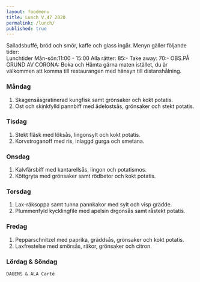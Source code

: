 ```yaml
---
layout: foodmenu
title: Lunch V.47 2020
permalink: /lunch/
published: true
---
```

Salladsbuffé, bröd och smör, kaffe och glass ingår.
Menyn gäller följande tider:  
Lunchtider  Mån-sön:11:00 - 15:00
Alla rätter: 85:- Take away: 70:-
OBS.PÅ GRUND AV CORONA: Boka och Hämta gärna maten istället, du är välkommen att komma till restaurangen med hänsyn till distanshålning.
                           

### Måndag
1. Skagensåsgratinerad kungfisk samt grönsaker och kokt potatis.
2. Ost och skinkfylld pannbiff med ädelostsås, grönsaker och stekt potatis.

### Tisdag
1. Stekt fläsk med löksås, lingonsylt och kokt potatis.
2. Korvstroganoff med ris, inlaggd gurga och smetana.

### Onsdag
1. Kalvfärsbiff med kantarellsås, lingon och potatismos.
2. Köttgryta med grönsaker samt rödbetor och kokt potatis.

### Torsdag
1. Lax-räksoppa samt tunna pannkakor med sylt och visp grädde. 
2. Plummenfyld kycklingfilé med apelsin drgonsås samt råstekt potatis.

### Fredag
1. Pepparschnitzel med paprika, gräddsås, grönsaker och kokt potatis.
2. Laxfrestelse med smörsås, räkor, grönsaker och citron.

   
### Lördag & Söndag
    DAGENS & ALA Carté

   
    
   
     
